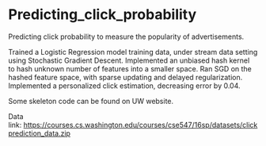 # Predicting_click_probability

Predicting click probability to measure the popularity of advertisements.

Trained a Logistic Regression model training data, under stream data setting using Stochastic Gradient Descent. Implemented 
an unbiased hash kernel to hash unknown number of features into a smaller space. Ran SGD on the hashed feature space, with 
sparse updating and delayed regularization. Implemented a personalized click estimation, decreasing error by 0.04.

Some skeleton code can be found on UW website.

Data link: https://courses.cs.washington.edu/courses/cse547/16sp/datasets/clickprediction_data.zip
